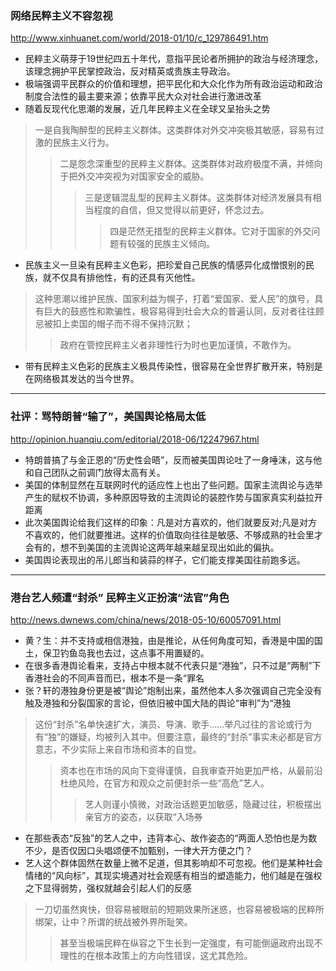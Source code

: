 ### 网络民粹主义不容忽视
http://www.xinhuanet.com/world/2018-01/10/c_129786491.htm
- 民粹主义萌芽于19世纪四五十年代，意指平民论者所拥护的政治与经济理念，该理念拥护平民掌控政治，反对精英或贵族主导政治。
- 极端强调平民群众的价值和理想，把平民化和大众化作为所有政治运动和政治制度合法性的最主要来源；依靠平民大众对社会进行激进改革
- 随着反现代化思潮的发展，近几年民粹主义在全球又呈抬头之势
>一是自我陶醉型的民粹主义群体。这类群体对外交冲突极其敏感，容易有过激的民族主义行为。
>>二是怨念深重型的民粹主义群体。这类群体对政府极度不满，并倾向于把外交冲突视为对国家安全的威胁。
>>>三是逻辑混乱型的民粹主义群体。这类群体对经济发展具有相当程度的自信，但又觉得以前更好，怀念过去。
>>>>四是茫然无措型的民粹主义群体。它对于国家的外交问题有较强的民族主义倾向。
- 民族主义一旦染有民粹主义色彩，把珍爱自己民族的情感异化成憎恨别的民族，就不仅具有排他性，有的还具有灭他性。
>这种思潮以维护民族、国家利益为幌子，打着“爱国家、爱人民”的旗号，具有巨大的鼓惑性和欺骗性，极容易得到社会大众的普遍认同，反对者往往顾忌被扣上卖国的帽子而不得不保持沉默；
>>政府在管控民粹主义者非理性行为时也更加谨慎，不敢作为。
- 带有民粹主义色彩的民族主义极具传染性，很容易在全世界扩散开来，特别是在网络极其发达的当今世界。
---
### 社评：骂特朗普“输了”，美国舆论格局太低
http://opinion.huanqiu.com/editorial/2018-06/12247967.html
- 特朗普搞了与金正恩的“历史性会晤”，反而被美国舆论吐了一身唾沫，这与他和自己团队之前调门放得太高有关。
- 美国的体制显然在互联网时代的适应性上也出了些问题。国家主流舆论与选举产生的赋权不协调，多种原因导致的主流舆论的装腔作势与国家真实利益拉开距离
- 此次美国舆论给我们这样的印象：凡是对方喜欢的，他们就要反对;凡是对方不喜欢的，他们就要推进。这样的价值取向往往是敏感、不够成熟的社会里才会有的，想不到美国的主流舆论这两年越来越呈现出如此的偏执。
- 美国舆论表现出的吊儿郎当和装蒜的样子，它们能支撑美国往前跑多远。
---
### 港台艺人频遭“封杀” 民粹主义正扮演“法官”角色
http://news.dwnews.com/china/news/2018-05-10/60057091.html
- 黄？生：并不支持或相信港独，由是推论，从任何角度可知，香港是中国的国土，保卫钓鱼岛我也去过，这点事不用置疑的。
- 在很多香港舆论看来，支持占中根本就不代表只是“港独”，只不过是“两制”下香港社会的不同声音而已，根本不是一条“罪名
- 张？轩的港独身份更是被“舆论”炮制出来，虽然他本人多次强调自己完全没有触及港独和分裂国家的言论，但依旧被中国大陆的舆论“审判”为“港独
>这份“封杀”名单快速扩大，演员、导演、歌手……举凡过往的言论或行为有“独”的嫌疑，均被列入其中。但要注意，最终的“封杀”事实未必都是官方意志，不少实际上来自市场和资本的自觉。
>>资本也在市场的风向下变得谨慎，自我审查开始更加严格，从最前沿杜绝风险，在官方和观众之前便封杀一些“高危”艺人。
>>>艺人则谨小慎微，对政治话题更加敏感，隐藏过往，积极摆出亲官方的姿态，以获取“入场券
- 在那些表态“反独”的艺人之中，违背本心、故作姿态的“两面人恐怕也是为数不少，是否仅因口头唱颂便不加甄别，一律大开方便之门？
- 艺人这个群体固然在数量上微不足道，但其影响却不可忽视。他们是某种社会情绪的“风向标”，其现实境遇对社会观感有相当的塑造能力，他们越是在强权之下显得弱势，强权就越会引起人们的反感
>一刀切虽然爽快，但容易被眼前的短期效果所迷惑，也容易被极端的民粹所绑架，让中？所谓的统战被外界所耻笑。
>>甚至当极端民粹在纵容之下生长到一定强度，有可能倒逼政府出现不理性的在根本政策上的方向性错误，这尤其危险。